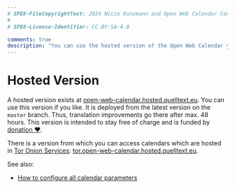 ```yaml
---
# SPDX-FileCopyrightText: 2024 Nicco Kunzmann and Open Web Calendar Contributors <https://open-web-calendar.quelltext.eu/>
#
# SPDX-License-Identifier: CC-BY-SA-4.0

comments: true
description: "You can use the hosted version of the Open Web Calendar yourself."
---
```


# Hosted Version

A hosted version exists at [open-web-calendar.hosted.quelltext.eu]({{link.web}}).
You can use this version if you like.
It is deployed from the latest version on the `master` branch.
Thus, translation improvements go there after max. 48 hours.
This version is intended to stay free of charge and is funded by [donation ♥️](../../contributing).

There is a version from which you can access calendars which are hosted
in [Tor Onion Services](https://tb-manual.torproject.org/onion-services/):
[tor.open-web-calendar.hosted.quelltext.eu]({{link.tor}}).

See also:

- [How to configure all calendar parameters](../configure/#configuring-the-default-calendar)
